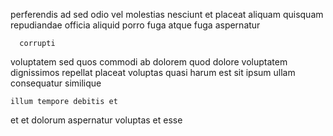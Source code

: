 <!--
title: Networked incremental capacity
author: Meaghan
date: 2015-01-27-2302
link: 2015-01-27-2302-networked-incremental-capacity
tags: [inject,Technology,kittens,make]
-->

perferendis  ad sed  odio  vel
molestias nesciunt et  placeat 
aliquam  quisquam repudiandae    officia aliquid
porro fuga atque
fuga  aspernatur
 	  corrupti
voluptatem sed quos commodi  ab
dolorem  quod
dolore  voluptatem dignissimos repellat   placeat  voluptas
quasi harum    est
sit ipsum ullam consequatur similique
 	illum tempore debitis et 
et et dolorum  aspernatur
voluptas et esse